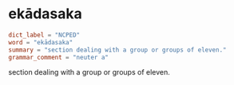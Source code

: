 # ekādasaka

``` toml
dict_label = "NCPED"
word = "ekādasaka"
summary = "section dealing with a group or groups of eleven."
grammar_comment = "neuter a"
```

section dealing with a group or groups of eleven.

